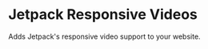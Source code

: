 Jetpack Responsive Videos
=========================

Adds Jetpack's responsive video support to your website.

